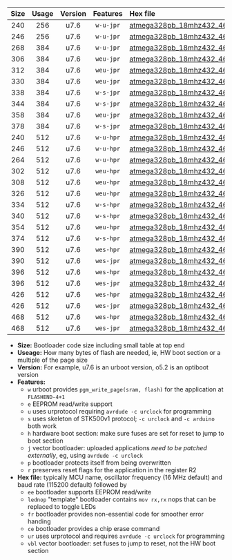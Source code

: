 |Size|Usage|Version|Features|Hex file|
|:-:|:-:|:-:|:-:|:--|
|240|256|u7.6|`w-u-jpr`|[atmega328pb_18mhz432_460800bps_ur_vbl.hex](https://raw.githubusercontent.com/stefanrueger/urboot/main//atmega328pb_18mhz432_460800bps_ur_vbl.hex)|
|246|256|u7.6|`w-u-jpr`|[atmega328pb_18mhz432_460800bps_lednop_ur_vbl.hex](https://raw.githubusercontent.com/stefanrueger/urboot/main//atmega328pb_18mhz432_460800bps_lednop_ur_vbl.hex)|
|268|384|u7.6|`w-u-jpr`|[atmega328pb_18mhz432_460800bps_lednop_fr_ur_vbl.hex](https://raw.githubusercontent.com/stefanrueger/urboot/main//atmega328pb_18mhz432_460800bps_lednop_fr_ur_vbl.hex)|
|306|384|u7.6|`weu-jpr`|[atmega328pb_18mhz432_460800bps_ee_ur_vbl.hex](https://raw.githubusercontent.com/stefanrueger/urboot/main//atmega328pb_18mhz432_460800bps_ee_ur_vbl.hex)|
|312|384|u7.6|`weu-jpr`|[atmega328pb_18mhz432_460800bps_ee_lednop_ur_vbl.hex](https://raw.githubusercontent.com/stefanrueger/urboot/main//atmega328pb_18mhz432_460800bps_ee_lednop_ur_vbl.hex)|
|330|384|u7.6|`weu-jpr`|[atmega328pb_18mhz432_460800bps_ee_lednop_fr_ur_vbl.hex](https://raw.githubusercontent.com/stefanrueger/urboot/main//atmega328pb_18mhz432_460800bps_ee_lednop_fr_ur_vbl.hex)|
|338|384|u7.6|`w-s-jpr`|[atmega328pb_18mhz432_460800bps_vbl.hex](https://raw.githubusercontent.com/stefanrueger/urboot/main//atmega328pb_18mhz432_460800bps_vbl.hex)|
|344|384|u7.6|`w-s-jpr`|[atmega328pb_18mhz432_460800bps_lednop_vbl.hex](https://raw.githubusercontent.com/stefanrueger/urboot/main//atmega328pb_18mhz432_460800bps_lednop_vbl.hex)|
|358|384|u7.6|`weu-jpr`|[atmega328pb_18mhz432_460800bps_ee_lednop_fr_ce_ur_vbl.hex](https://raw.githubusercontent.com/stefanrueger/urboot/main//atmega328pb_18mhz432_460800bps_ee_lednop_fr_ce_ur_vbl.hex)|
|378|384|u7.6|`w-s-jpr`|[atmega328pb_18mhz432_460800bps_lednop_fr_vbl.hex](https://raw.githubusercontent.com/stefanrueger/urboot/main//atmega328pb_18mhz432_460800bps_lednop_fr_vbl.hex)|
|240|512|u7.6|`w-u-hpr`|[atmega328pb_18mhz432_460800bps_ur.hex](https://raw.githubusercontent.com/stefanrueger/urboot/main//atmega328pb_18mhz432_460800bps_ur.hex)|
|246|512|u7.6|`w-u-hpr`|[atmega328pb_18mhz432_460800bps_lednop_ur.hex](https://raw.githubusercontent.com/stefanrueger/urboot/main//atmega328pb_18mhz432_460800bps_lednop_ur.hex)|
|264|512|u7.6|`w-u-hpr`|[atmega328pb_18mhz432_460800bps_lednop_fr_ur.hex](https://raw.githubusercontent.com/stefanrueger/urboot/main//atmega328pb_18mhz432_460800bps_lednop_fr_ur.hex)|
|302|512|u7.6|`weu-hpr`|[atmega328pb_18mhz432_460800bps_ee_ur.hex](https://raw.githubusercontent.com/stefanrueger/urboot/main//atmega328pb_18mhz432_460800bps_ee_ur.hex)|
|308|512|u7.6|`weu-hpr`|[atmega328pb_18mhz432_460800bps_ee_lednop_ur.hex](https://raw.githubusercontent.com/stefanrueger/urboot/main//atmega328pb_18mhz432_460800bps_ee_lednop_ur.hex)|
|326|512|u7.6|`weu-hpr`|[atmega328pb_18mhz432_460800bps_ee_lednop_fr_ur.hex](https://raw.githubusercontent.com/stefanrueger/urboot/main//atmega328pb_18mhz432_460800bps_ee_lednop_fr_ur.hex)|
|334|512|u7.6|`w-s-hpr`|[atmega328pb_18mhz432_460800bps.hex](https://raw.githubusercontent.com/stefanrueger/urboot/main//atmega328pb_18mhz432_460800bps.hex)|
|340|512|u7.6|`w-s-hpr`|[atmega328pb_18mhz432_460800bps_lednop.hex](https://raw.githubusercontent.com/stefanrueger/urboot/main//atmega328pb_18mhz432_460800bps_lednop.hex)|
|354|512|u7.6|`weu-hpr`|[atmega328pb_18mhz432_460800bps_ee_lednop_fr_ce_ur.hex](https://raw.githubusercontent.com/stefanrueger/urboot/main//atmega328pb_18mhz432_460800bps_ee_lednop_fr_ce_ur.hex)|
|374|512|u7.6|`w-s-hpr`|[atmega328pb_18mhz432_460800bps_lednop_fr.hex](https://raw.githubusercontent.com/stefanrueger/urboot/main//atmega328pb_18mhz432_460800bps_lednop_fr.hex)|
|390|512|u7.6|`wes-hpr`|[atmega328pb_18mhz432_460800bps_ee.hex](https://raw.githubusercontent.com/stefanrueger/urboot/main//atmega328pb_18mhz432_460800bps_ee.hex)|
|390|512|u7.6|`wes-jpr`|[atmega328pb_18mhz432_460800bps_ee_vbl.hex](https://raw.githubusercontent.com/stefanrueger/urboot/main//atmega328pb_18mhz432_460800bps_ee_vbl.hex)|
|396|512|u7.6|`wes-hpr`|[atmega328pb_18mhz432_460800bps_ee_lednop.hex](https://raw.githubusercontent.com/stefanrueger/urboot/main//atmega328pb_18mhz432_460800bps_ee_lednop.hex)|
|396|512|u7.6|`wes-jpr`|[atmega328pb_18mhz432_460800bps_ee_lednop_vbl.hex](https://raw.githubusercontent.com/stefanrueger/urboot/main//atmega328pb_18mhz432_460800bps_ee_lednop_vbl.hex)|
|426|512|u7.6|`wes-hpr`|[atmega328pb_18mhz432_460800bps_ee_lednop_fr.hex](https://raw.githubusercontent.com/stefanrueger/urboot/main//atmega328pb_18mhz432_460800bps_ee_lednop_fr.hex)|
|426|512|u7.6|`wes-jpr`|[atmega328pb_18mhz432_460800bps_ee_lednop_fr_vbl.hex](https://raw.githubusercontent.com/stefanrueger/urboot/main//atmega328pb_18mhz432_460800bps_ee_lednop_fr_vbl.hex)|
|468|512|u7.6|`wes-hpr`|[atmega328pb_18mhz432_460800bps_ee_lednop_fr_ce.hex](https://raw.githubusercontent.com/stefanrueger/urboot/main//atmega328pb_18mhz432_460800bps_ee_lednop_fr_ce.hex)|
|468|512|u7.6|`wes-jpr`|[atmega328pb_18mhz432_460800bps_ee_lednop_fr_ce_vbl.hex](https://raw.githubusercontent.com/stefanrueger/urboot/main//atmega328pb_18mhz432_460800bps_ee_lednop_fr_ce_vbl.hex)|

- **Size:** Bootloader code size including small table at top end
- **Useage:** How many bytes of flash are needed, ie, HW boot section or a multiple of the page size
- **Version:** For example, u7.6 is an urboot version, o5.2 is an optiboot version
- **Features:**
  + `w` urboot provides `pgm_write_page(sram, flash)` for the application at `FLASHEND-4+1`
  + `e` EEPROM read/write support
  + `u` uses urprotocol requiring `avrdude -c urclock` for programming
  + `s` uses skeleton of STK500v1 protocol; `-c urclock` and `-c arduino` both work
  + `h` hardware boot section: make sure fuses are set for reset to jump to boot section
  + `j` vector bootloader: uploaded applications *need to be patched externally*, eg, using `avrdude -c urclock`
  + `p` bootloader protects itself from being overwritten
  + `r` preserves reset flags for the application in the register R2
- **Hex file:** typically MCU name, oscillator frequency (16 MHz default) and baud rate (115200 default) followed by
  + `ee` bootloader supports EEPROM read/write
  + `lednop` "template" bootloader contains `mov rx,rx` nops that can be replaced to toggle LEDs
  + `fr` bootloader provides non-essential code for smoother error handing
  + `ce` bootloader provides a chip erase command
  + `ur` uses urprotocol and requires `avrdude -c urclock` for programming
  + `vbl` vector bootloader: set fuses to jump to reset, not the HW boot section

